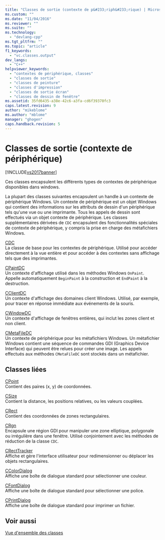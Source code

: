 ```yaml
---
title: "Classes de sortie (contexte de p&#233;riph&#233;rique) | Microsoft Docs"
ms.custom: ""
ms.date: "11/04/2016"
ms.reviewer: ""
ms.suite: ""
ms.technology: 
  - "devlang-cpp"
ms.tgt_pltfrm: ""
ms.topic: "article"
f1_keywords: 
  - "vc.classes.output"
dev_langs: 
  - "C++"
helpviewer_keywords: 
  - "contextes de périphérique, classes"
  - "classes de sortie"
  - "classes de peinture"
  - "classes d'impression"
  - "classes de sortie écran"
  - "classes de dessin de fenêtre"
ms.assetid: 35fd6435-a38e-42c6-a3fa-cd6f39370fc3
caps.latest.revision: 9
author: "mikeblome"
ms.author: "mblome"
manager: "ghogen"
caps.handback.revision: 5
---
```

# Classes de sortie (contexte de p&#233;riph&#233;rique)
[!INCLUDE[vs2017banner](../assembler/inline/includes/vs2017banner.md)]

Ces classes encapsulent les différents types de contextes de périphérique disponibles dans windows.  
  
 La plupart des classes suivantes encapsulent un handle à un contexte de périphérique Windows.  Un contexte de périphérique est un objet Windows qui contient des informations sur les attributs de dessin d'un périphérique tels qu'une vue ou une imprimante.  Tous les appels de dessin sont effectués via un objet contexte de périphérique.  Les classes supplémentaires dérivées de `CDC` encapsulent des fonctionnalités spéciales de contexte de périphérique, y compris la prise en charge des métafichiers Windows.  
  
 [CDC](../mfc/reference/cdc-class.md)  
 La classe de base pour les contextes de périphérique.  Utilisé pour accéder directement à la vue entière et pour accéder à des contextes sans affichage tels que des imprimantes.  
  
 [CPaintDC](../mfc/reference/cpaintdc-class.md)  
 Un contexte d'affichage utilisé dans les méthodes Windows `OnPaint`.  Appelle automatiquement `BeginPaint` à la construction et `EndPaint` à la destruction.  
  
 [CClientDC](../mfc/reference/cclientdc-class.md)  
 Un contexte d'affichage des domaines client Windows.  Utilisé, par exemple, pour tracer en réponse immédiate aux événements de la souris.  
  
 [CWindowDC](../mfc/reference/cwindowdc-class.md)  
 Un contexte d'affichage de fenêtres entières, qui inclut les zones client et non client.  
  
 [CMetaFileDC](../mfc/reference/cmetafiledc-class.md)  
 Un contexte de périphérique pour les métafichiers Windows.  Un métafichier Windows contient une séquence de commandes GDI \(Graphics Device Interface\) qui peuvent être relues pour créer une image.  Les appels effectués aux méthodes `CMetaFileDC` sont stockés dans un métafichier.  
  
## Classes liées  
 [CPoint](../atl-mfc-shared/reference/cpoint-class.md)  
 Contient des paires \(x, y\) de coordonnées.  
  
 [CSize](../atl-mfc-shared/reference/csize-class.md)  
 Contient la distance, les positions relatives, ou les valeurs couplées.  
  
 [CRect](../atl-mfc-shared/reference/crect-class.md)  
 Contient des coordonnées de zones rectangulaires.  
  
 [CRgn](../mfc/reference/crgn-class.md)  
 Encapsule une région GDI pour manipuler une zone elliptique, polygonale ou irrégulière dans une fenêtre.  Utilisé conjointement avec les méthodes de réduction de la classe `CDC`.  
  
 [CRectTracker](../mfc/reference/crecttracker-class.md)  
 Affiche et gère l'interface utilisateur pour redimensionner ou déplacer les objets rectangulaires.  
  
 [CColorDialog](../mfc/reference/ccolordialog-class.md)  
 Affiche une boîte de dialogue standard pour sélectionner une couleur.  
  
 [CFontDialog](../mfc/reference/cfontdialog-class.md)  
 Affiche une boîte de dialogue standard pour sélectionner une police.  
  
 [CPrintDialog](../mfc/reference/cprintdialog-class.md)  
 Affiche une boîte de dialogue standard pour imprimer un fichier.  
  
## Voir aussi  
 [Vue d'ensemble des classes](../mfc/class-library-overview.md)